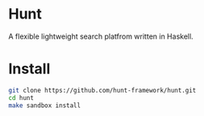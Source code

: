 Hunt
====

A flexible lightweight search platfrom written in Haskell.

Install
====

 ```bash
git clone https://github.com/hunt-framework/hunt.git
cd hunt
make sandbox install
```
